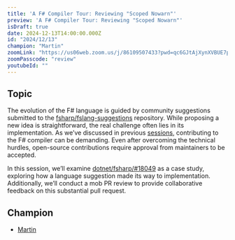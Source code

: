 ```yaml
---
title: 'A F# Compiler Tour: Reviewing "Scoped Nowarn"'
preview: 'A F# Compiler Tour: Reviewing "Scoped Nowarn"'
isDraft: true
date: 2024-12-13T14:00:00.000Z
id: "2024/12/13"
champion: "Martin"
zoomLink: "https://us06web.zoom.us/j/86109507433?pwd=qc6GJtAjXynXVBUE7puI4RwcbOQBI4.1"
zoomPasscode: "review"
youtubeId: ""
---
```


## Topic

The evolution of the F# language is guided by community suggestions submitted to the [fsharp/fslang-suggestions](https://github.com/fsharp/fslang-suggestions) repository. While proposing a new idea is straightforward, the real challenge often lies in its implementation. As we’ve discussed in previous [sessions](../../), contributing to the F# compiler can be demanding. Even after overcoming the technical hurdles, open-source contributions require approval from maintainers to be accepted.

In this session, we’ll examine [dotnet/fsharp/#18049](https://github.com/dotnet/fsharp/pull/18049) as a case study, exploring how a language suggestion made its way to implementation. Additionally, we’ll conduct a mob PR review to provide collaborative feedback on this substantial pull request.

## Champion

- [Martin](https://github.com/Martin521)
